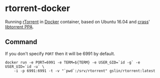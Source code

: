 rtorrent-docker
===============

Running [rTorrent](https://github.com/rakshasa/rtorrent) in [Docker](https://www.docker.com/) container, based on Ubuntu 16.04 and [crass](https://launchpad.net/~crass)' [libtorrent PPA](https://launchpad.net/~crass/+archive/ubuntu/libtorrent).

Command
-------

If you don't specify `PORT` then it will be 6991 by default.

    docker run -e PORT=6991 -e TERM=${TERM} -e USER_GID=`id -g` -e USER_UID=`id -u` \
        -i -p 6991:6991 -t -v "`pwd`:/srv/rtorrent" gslin/rtorrent:latest
